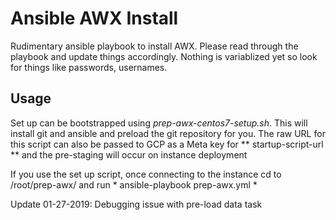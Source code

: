# Ansible AWX Install
Rudimentary ansible playbook to install AWX. Please read through the playbook and update things accordingly. Nothing is variablized yet so look for things like passwords, usernames.

## Usage
Set up can be bootstrapped using *prep-awx-centos7-setup.sh*. This will install git and ansible and preload the git repository for you. The raw URL for this script can also be passed to GCP as a Meta key for ** startup-script-url ** and the pre-staging will occur on instance deployment

If you use the set up script, once connecting to the instance cd to /root/prep-awx/ and run * ansible-playbook prep-awx.yml * 


Update 01-27-2019: Debugging issue with pre-load data task
